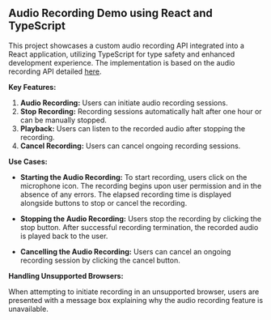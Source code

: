 **Audio Recording Demo using React and TypeScript**
---

This project showcases a custom audio recording API integrated into a React application, utilizing TypeScript for type safety and enhanced development experience. The implementation is based on the audio recording API detailed [here](https://github.com/ralzohairi/js-audio-recording?).

**Key Features:**

1. **Audio Recording:** Users can initiate audio recording sessions.
2. **Stop Recording:** Recording sessions automatically halt after one hour or can be manually stopped.
3. **Playback:** Users can listen to the recorded audio after stopping the recording.
4. **Cancel Recording:** Users can cancel ongoing recording sessions.

**Use Cases:**

- **Starting the Audio Recording:** To start recording, users click on the microphone icon. The recording begins upon user permission and in the absence of any errors. The elapsed recording time is displayed alongside buttons to stop or cancel the recording.
  
- **Stopping the Audio Recording:** Users stop the recording by clicking the stop button. After successful recording termination, the recorded audio is played back to the user.

- **Cancelling the Audio Recording:** Users can cancel an ongoing recording session by clicking the cancel button.

**Handling Unsupported Browsers:**

When attempting to initiate recording in an unsupported browser, users are presented with a message box explaining why the audio recording feature is unavailable.
